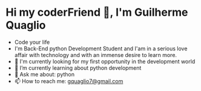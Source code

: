 # Hi my coderFriend 👋, I'm Guilherme Quaglio
* Code your life
* I'm Back-End python Development Student and I'am in a serious love affair with technology and with an immense desire to learn more.
* 🔭 I'm currently looking for my first opportunity in the development world
* 🌱 I’m currently learning about python development
* 💬 Ask me about: python
* 📫 How to reach me: <gquaglio7@gmail.com>
